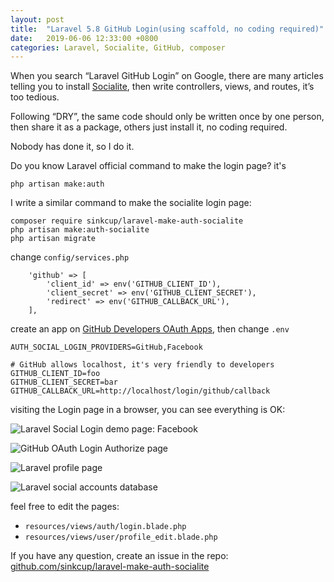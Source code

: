 ```yaml
---
layout: post
title:  "Laravel 5.8 GitHub Login(using scaffold, no coding required)"
date:   2019-06-06 12:33:00 +0800
categories: Laravel, Socialite, GitHub, composer
---
```


When you search “Laravel GitHub Login” on Google, there are many articles telling you to install [Socialite](https://laravel.com/docs/socialite), then write controllers, views, and routes, it’s too tedious.

Following “DRY”, the same code should only be written once by one person, then share it as a package, others just install it, no coding required.

Nobody has done it, so I do it.

Do you know Laravel official command to make the login page? it's

```
php artisan make:auth
```

I write a similar command to make the socialite login page:

```
composer require sinkcup/laravel-make-auth-socialite
php artisan make:auth-socialite
php artisan migrate
```

change `config/services.php`

```
    'github' => [
        'client_id' => env('GITHUB_CLIENT_ID'),
        'client_secret' => env('GITHUB_CLIENT_SECRET'),
        'redirect' => env('GITHUB_CALLBACK_URL'),
    ],
```

create an app on [GitHub Developers OAuth Apps](https://github.com/settings/developers), then change `.env`

```
AUTH_SOCIAL_LOGIN_PROVIDERS=GitHub,Facebook

# GitHub allows localhost, it's very friendly to developers
GITHUB_CLIENT_ID=foo
GITHUB_CLIENT_SECRET=bar
GITHUB_CALLBACK_URL=http://localhost/login/github/callback
```

visiting the Login page in a browser, you can see everything is OK:

![Laravel Social Login demo page: Facebook](https://user-images.githubusercontent.com/4971414/59002113-ed7ba300-8843-11e9-87a9-b754dcdea5bf.png)

![GitHub OAuth Login Authorize page](https://user-images.githubusercontent.com/4971414/59006611-764f0a80-8855-11e9-9ac9-0f4de8ff6e77.png)

![Laravel profile page](https://user-images.githubusercontent.com/4971414/59006670-c332e100-8855-11e9-8fca-eefc275b57d0.png)

![Laravel social accounts database](https://user-images.githubusercontent.com/4971414/59006844-8f0bf000-8856-11e9-9249-07eac114b1b4.png)

feel free to edit the pages:
 
 - `resources/views/auth/login.blade.php`
 - `resources/views/user/profile_edit.blade.php`

If you have any question, create an issue in the repo: [github.com/sinkcup/laravel-make-auth-socialite](https://github.com/sinkcup/laravel-make-auth-socialite)